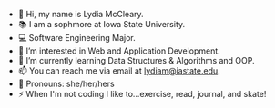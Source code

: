 - 👋 Hi, my name is Lydia McCleary.
- 📚 I am a sophmore at Iowa State University.
- 💻 Software Engineering Major.
- 👀 I’m interested in Web and Application Development.
- 🌱 I’m currently learning Data Structures & Algorithms and OOP. 
- 📫 You can reach me via email at lydiam@iastate.edu.
- 🌈 Pronouns: she/her/hers
- ⚡ When I'm not coding I like to...exercise, read, journal, and skate!

<!---
mcclelyd/mcclelyd is a ✨ special ✨ repository because its `README.md` (this file) appears on your GitHub profile.
You can click the Preview link to take a look at your changes.
--->
